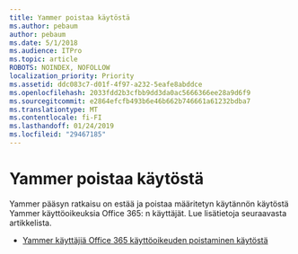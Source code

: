 ```yaml
---
title: Yammer poistaa käytöstä
ms.author: pebaum
author: pebaum
ms.date: 5/1/2018
ms.audience: ITPro
ms.topic: article
ROBOTS: NOINDEX, NOFOLLOW
localization_priority: Priority
ms.assetid: ddc083c7-d01f-4f97-a232-5eafe8abddce
ms.openlocfilehash: 2033fdd2b3cfbb9dd3da0ac5666366ee28a9d6f9
ms.sourcegitcommit: e2864efcfb493b6e46b662b746661a61232bdba7
ms.translationtype: MT
ms.contentlocale: fi-FI
ms.lasthandoff: 01/24/2019
ms.locfileid: "29467185"
---
```

# <a name="disable-access-to-yammer"></a>Yammer poistaa käytöstä

Yammer pääsyn ratkaisu on estää ja poistaa määritetyn käytännön käytöstä Yammer käyttöoikeuksia Office 365: n käyttäjät. Lue lisätietoja seuraavasta artikkelista.
  
- [Yammer käyttäjiä Office 365 käyttöoikeuden poistaminen käytöstä](https://support.office.com/article/1f79bfad-f713-4143-aa5d-5584985ce53a)
    

